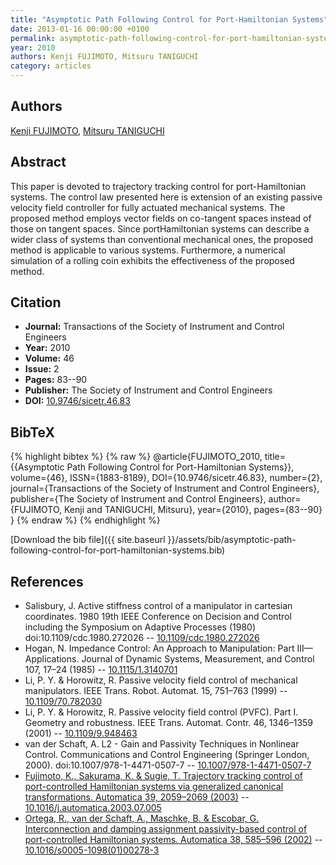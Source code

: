 ```yaml
---
title: "Asymptotic Path Following Control for Port-Hamiltonian Systems"
date: 2013-01-16 00:00:00 +0100
permalink: asymptotic-path-following-control-for-port-hamiltonian-systems
year: 2010
authors: Kenji FUJIMOTO, Mitsuru TANIGUCHI
category: articles
---
```

 
## Authors
[Kenji FUJIMOTO](authors/kenji-fujimoto), [Mitsuru TANIGUCHI](authors/mitsuru-taniguchi)
 
## Abstract
This paper is devoted to trajectory tracking control for port-Hamiltonian systems. The control law presented here is extension of an existing passive velocity field controller for fully actuated mechanical systems. The proposed method employs vector fields on co-tangent spaces instead of those on tangent spaces. Since portHamiltonian systems can describe a wider class of systems than conventional mechanical ones, the proposed method is applicable to various systems. Furthermore, a numerical simulation of a rolling coin exhibits the effectiveness of the proposed method.
 
## Citation
- **Journal:** Transactions of the Society of Instrument and Control Engineers
- **Year:** 2010
- **Volume:** 46
- **Issue:** 2
- **Pages:** 83--90
- **Publisher:** The Society of Instrument and Control Engineers
- **DOI:** [10.9746/sicetr.46.83](https://doi.org/10.9746/sicetr.46.83)
 
## BibTeX
{% highlight bibtex %}
{% raw %}
@article{FUJIMOTO_2010,
  title={{Asymptotic Path Following Control for Port-Hamiltonian Systems}},
  volume={46},
  ISSN={1883-8189},
  DOI={10.9746/sicetr.46.83},
  number={2},
  journal={Transactions of the Society of Instrument and Control Engineers},
  publisher={The Society of Instrument and Control Engineers},
  author={FUJIMOTO, Kenji and TANIGUCHI, Mitsuru},
  year={2010},
  pages={83--90}
}
{% endraw %}
{% endhighlight %}
 
[Download the bib file]({{ site.baseurl }}/assets/bib/asymptotic-path-following-control-for-port-hamiltonian-systems.bib)
 
## References
- Salisbury, J. Active stiffness control of a manipulator in cartesian coordinates. 1980 19th IEEE Conference on Decision and Control including the Symposium on Adaptive Processes (1980) doi:10.1109/cdc.1980.272026 -- [10.1109/cdc.1980.272026](https://doi.org/10.1109/cdc.1980.272026)
- Hogan, N. Impedance Control: An Approach to Manipulation: Part III—Applications. Journal of Dynamic Systems, Measurement, and Control 107, 17–24 (1985) -- [10.1115/1.3140701](https://doi.org/10.1115/1.3140701)
- Li, P. Y. & Horowitz, R. Passive velocity field control of mechanical manipulators. IEEE Trans. Robot. Automat. 15, 751–763 (1999) -- [10.1109/70.782030](https://doi.org/10.1109/70.782030)
- Li, P. Y. & Horowitz, R. Passive velocity field control (PVFC). Part I. Geometry and robustness. IEEE Trans. Automat. Contr. 46, 1346–1359 (2001) -- [10.1109/9.948463](https://doi.org/10.1109/9.948463)
- van der Schaft, A. L2 - Gain and Passivity Techniques in Nonlinear Control. Communications and Control Engineering (Springer London, 2000). doi:10.1007/978-1-4471-0507-7 -- [10.1007/978-1-4471-0507-7](https://doi.org/10.1007/978-1-4471-0507-7)
- [Fujimoto, K., Sakurama, K. & Sugie, T. Trajectory tracking control of port-controlled Hamiltonian systems via generalized canonical transformations. Automatica 39, 2059–2069 (2003)](trajectory-tracking-control-of-port-controlled-hamiltonian-systems-via-generalized-canonical-transformations) -- [10.1016/j.automatica.2003.07.005](https://doi.org/10.1016/j.automatica.2003.07.005)
- [Ortega, R., van der Schaft, A., Maschke, B. & Escobar, G. Interconnection and damping assignment passivity-based control of port-controlled Hamiltonian systems. Automatica 38, 585–596 (2002)](interconnection-and-damping-assignment-passivity-based-control-of-port-controlled-hamiltonian-systems) -- [10.1016/s0005-1098(01)00278-3](https://doi.org/10.1016/s0005-1098(01)00278-3)

